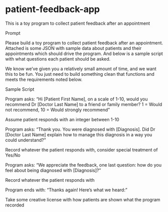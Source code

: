 # patient-feedback-app
This is a toy program to collect patient feedback after an appointment

Prompt

Please build a toy program to collect patient feedback after an appointment. Attached is some JSON with sample data about patients and their appointments which should drive the program. And below is a sample script with what questions each patient should be asked.

We know we’ve given you a relatively small amount of time, and we want this to be fun. You just need to build something clean that functions and meets the requirements noted below.

Sample Script

Program asks: “Hi [Patient First Name], on a scale of 1-10, would you recommend Dr [Doctor Last Name] to a friend or family member? 1 = Would not recommend, 10 = Would strongly recommend”

Assume patient responds with an integer between 1-10

Program asks: “Thank you. You were diagnosed with [Diagnosis]. Did Dr [Doctor Last Name] explain how to manage this diagnosis in a way you could understand?”

Record whatever the patient responds with, consider special treatment of Yes/No

Program asks: “We appreciate the feedback, one last question: how do you feel about being diagnosed with [Diagnosis]?”

Record whatever the patient responds with

Program ends with: “Thanks again! Here’s what we heard:”

Take some creative license with how patients are shown what the program recorded
